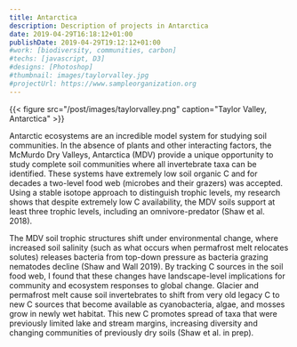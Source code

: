 ```yaml
---
title: Antarctica
description: Description of projects in Antarctica
date: 2019-04-29T16:18:12+01:00
publishDate: 2019-04-29T19:12:12+01:00
#work: [biodiversity, communities, carbon]
#techs: [javascript, D3]
#designs: [Photoshop]
#thumbnail: images/taylorvalley.jpg
#projectUrl: https://www.sampleorganization.org
---
```


{{< figure src="/post/images/taylorvalley.png" caption="Taylor Valley, Antarctica" >}}

Antarctic ecosystems are an incredible model system for studying soil communities. In the absence of plants and other interacting factors, the McMurdo Dry Valleys, Antarctica (MDV) provide a unique opportunity to study complete soil communities where all invertebrate taxa can be identified. These systems have extremely low soil organic C and for decades a two-level food web (microbes and their grazers) was accepted. Using a stable isotope approach to distinguish trophic levels, my research shows that despite extremely low C availability, the MDV soils support at least three trophic levels, including an omnivore-predator (Shaw et al. 2018). 

The MDV soil trophic structures shift under environmental change, where increased soil salinity (such as what occurs when permafrost melt relocates solutes) releases bacteria from top-down pressure as bacteria grazing nematodes decline (Shaw and Wall 2019). By tracking C sources in the soil food web, I found that these changes have landscape-level implications for community and ecosystem responses to global change. Glacier and permafrost melt cause soil invertebrates to shift from very old legacy C to new C sources that become available as cyanobacteria, algae, and mosses grow in newly wet habitat. This new C promotes spread of taxa that were previously limited lake and stream margins, increasing diversity and changing communities of previously dry soils (Shaw et al. in prep). 